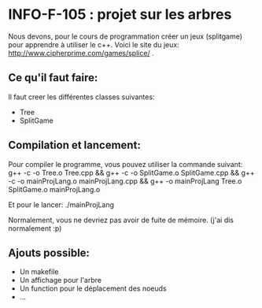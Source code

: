 INFO-F-105 : projet sur les arbres
==================================
Nous devons, pour le cours de programmation créer un jeux (splitgame) pour apprendre à utiliser le c++.
Voici le site du jeux: http://www.cipherprime.com/games/splice/ .

Ce qu'il faut faire:
--------------------
Il faut creer les différentes classes suivantes:
- Tree
- SplitGame

Compilation et lancement:
-------------------------
Pour compiler le programme, vous pouvez utiliser la commande suivant:
    g++ -c -o Tree.o Tree.cpp && g++ -c -o SplitGame.o SplitGame.cpp && g++ -c -o mainProjLang.o mainProjLang.cpp && g++ -o mainProjLang Tree.o SplitGame.o mainProjLang.o

Et pour le lancer:
    ./mainProjLang

Normalement, vous ne devriez pas avoir de fuite de mémoire. (j'ai dis normalement :p)

Ajouts possible:
----------------
- Un makefile
- Un affichage pour l'arbre
- Un function pour le déplacement des noeuds
- ...